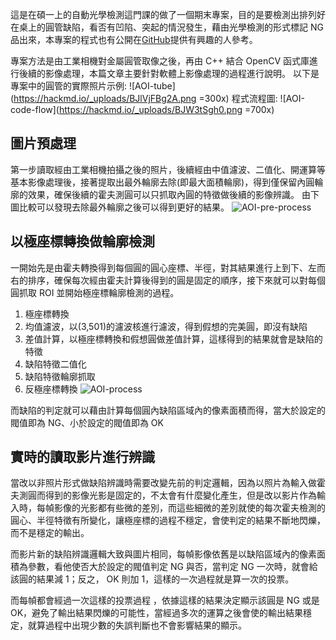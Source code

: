 這是在碩一上的自動光學檢測這門課的做了一個期末專案，目的是要檢測出排列好在桌上的圓管缺陷，看否有凹陷、突起的情況發生，藉由光學檢測的形式標記 NG 品出來，本專案的程式也有公開在[GitHub](https://github.com/ming0071/112-1_AOI-final-project)提供有興趣的人參考。

專案方法是由工業相機對金屬圓管取像之後，再由 C++ 結合 OpenCV 函式庫進行後續的影像處理，本篇文章主要針對軟體上影像處理的過程進行說明。
以下是專案中的圓管的實際照片示例:
![AOI-tube](https://hackmd.io/_uploads/BJlVjFBg2A.png =300x)
程式流程圖:
![AOI-code-flow](https://hackmd.io/_uploads/BJW3tSgh0.png =700x)


## 圖片預處理

第一步讀取經由工業相機拍攝之後的照片，後續經由中值濾波、二值化、開運算等基本影像處理後，接著提取出最外輪廓去除(即最大面積輪廓)，得到僅保留內圓輪廓的效果，確保後續的霍夫測圓可以只抓取內圓的特徵做後續的影像辨識。
由下圖比較可以發現去除最外輪廓之後可以得到更好的結果。
![AOI-pre-process](https://hackmd.io/_uploads/B1nk9HxhR.png)


## 以極座標轉換做輪廓檢測

一開始先是由霍夫轉換得到每個圓的圓心座標、半徑，對其結果進行上到下、左而右的排序，確保每次經由霍夫計算後得到的圓是固定的順序，接下來就可以對每個圓抓取 ROI 並開始極座標輪廓檢測的過程。
1. 極座標轉換
2. 均值濾波，以(3,501)的濾波核進行濾波，得到假想的完美圓，即沒有缺陷
3. 差值計算，以極座標轉換和假想圓做差值計算，這樣得到的結果就會是缺陷的特徵
4. 缺陷特徵二值化
5. 缺陷特徵輪廓抓取
6. 反極座標轉換
![AOI-process](https://hackmd.io/_uploads/rkse9Bg3C.png)


而缺陷的判定就可以藉由計算每個圓內缺陷區域內的像素面積而得，當大於設定的閥值即為 NG、小於設定的閥值即為 OK

## 實時的讀取影片進行辨識

當改以非照片形式做缺陷辨識時需要改變先前的判定邏輯，因為以照片為輸入做霍夫測圓而得到的影像光影是固定的，不太會有什麼變化產生，但是改以影片作為輸入時，每幀影像的光影都有些微的差別，而這些細微的差別就使的每次霍夫檢測的圓心、半徑特徵有所變化，讓極座標的過程不穩定，會使判定的結果不斷地閃爍，而不是穩定的輸出。

而影片新的缺陷辨識邏輯大致與圖片相同，每幀影像依舊是以缺陷區域內的像素面積為參數，看他使否大於設定的閥值判定 NG 與否，當判定 NG 一次時，就會給該圓的結果減 1；反之， OK 則加 1，這樣的一次過程就是算一次的投票。

而每幀都會經過一次這樣的投票過程 ，依據這樣的結果決定顯示該圓是 NG 或是 OK，避免了輸出結果閃爍的可能性，當經過多次的運算之後會使的輸出結果穩定，就算過程中出現少數的失誤判斷也不會影響結果的顯示。